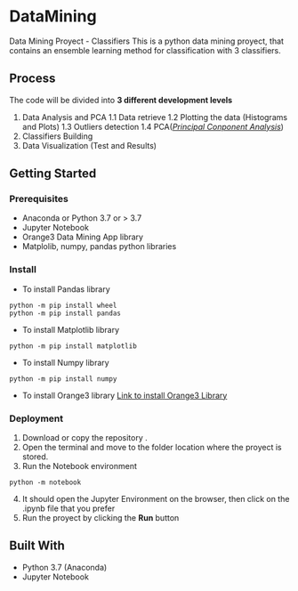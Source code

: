 # DataMining
Data Mining Proyect - Classifiers
This is a python data mining proyect, that contains an ensemble learning method for classification with 3 classifiers.
## Process
The code will be divided into __3 different development levels__
1. Data Analysis and PCA
  1.1 Data retrieve
  1.2 Plotting the data (Histograms and Plots)
  1.3 Outliers detection
  1.4 PCA([_Principal Conponent Analysis_](https://www.sciencedirect.com/topics/medicine-and-dentistry/principal-component-analysis))
2. Classifiers Building
3. Data Visualization (Test and Results)
## Getting Started
### Prerequisites
- Anaconda or Python 3.7 or > 3.7
- Jupyter Notebook
- Orange3 Data Mining App library
- Matplolib, numpy, pandas python libraries
### Install
- To install Pandas library
```
python -m pip install wheel
python -m pip install pandas
```
- To install Matplotlib library
```
python -m pip install matplotlib
```
- To install Numpy library
```
python -m pip install numpy
```
- To install Orange3 library
[Link to install Orange3 Library](https://github.com/biolab/orange3)
### Deployment
1. Download or copy the repository .
2. Open the terminal and move to the folder location where the proyect is stored.
3. Run the Notebook environment
```
python -m notebook
```
4. It should open the Jupyter Environment on the browser, then click on the .ipynb file that you prefer
5. Run the proyect by clicking the **Run** button
## Built With
  - Python 3.7 (Anaconda)
  - Jupyter Notebook
